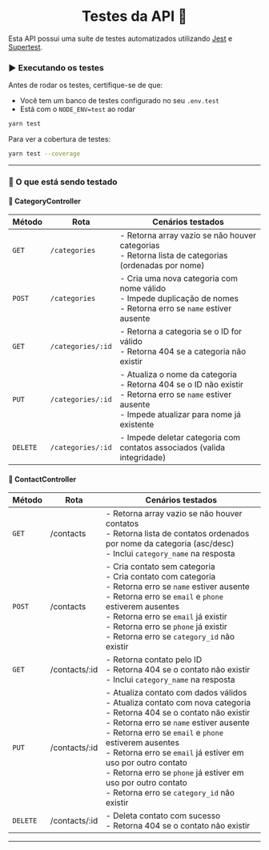 <h1 align="center" style="font-weight: bold;">Testes da API 🧪</h1>

Esta API possui uma suíte de testes automatizados utilizando [Jest](https://jestjs.io/) e [Supertest](https://github.com/visionmedia/supertest).

### ▶️ Executando os testes

Antes de rodar os testes, certifique-se de que:

- Você tem um banco de testes configurado no seu `.env.test`
- Está com o `NODE_ENV=test` ao rodar

```bash
yarn test
```

Para ver a cobertura de testes:

```bash
yarn test --coverage
```

---

### 🧠 O que está sendo testado

#### 📂 CategoryController

| Método | Rota | Cenários testados |
|--------|------|--------------------|
| `GET`  | `/categories` | - Retorna array vazio se não houver categorias<br>- Retorna lista de categorias (ordenadas por nome) |
| `POST` | `/categories` | - Cria uma nova categoria com nome válido<br>- Impede duplicação de nomes<br>- Retorna erro se `name` estiver ausente |
| `GET`  | `/categories/:id` | - Retorna a categoria se o ID for válido<br>- Retorna 404 se a categoria não existir |
| `PUT`  | `/categories/:id` | - Atualiza o nome da categoria<br>- Retorna 404 se o ID não existir<br>- Retorna erro se `name` estiver ausente<br>- Impede atualizar para nome já existente |
| `DELETE` | `/categories/:id` | - Impede deletar categoria com contatos associados (valida integridade) |


#### 👥 ContactController

| Método | Rota               | Cenários testados                                                                 |
|--------|--------------------|------------------------------------------------------------------------------------|
| `GET`  | /contacts          | - Retorna array vazio se não houver contatos<br>- Retorna lista de contatos ordenados por nome da categoria (asc/desc)<br>- Inclui `category_name` na resposta |
| `POST` | /contacts          | - Cria contato sem categoria<br>- Cria contato com categoria<br>- Retorna erro se `name` estiver ausente<br>- Retorna erro se `email` e `phone` estiverem ausentes<br>- Retorna erro se `email` já existir<br>- Retorna erro se `phone` já existir<br>- Retorna erro se `category_id` não existir |
| `GET`  | /contacts/:id      | - Retorna contato pelo ID<br>- Retorna 404 se o contato não existir<br>- Inclui `category_name` na resposta |
| `PUT`  | /contacts/:id      | - Atualiza contato com dados válidos<br>- Atualiza contato com nova categoria<br>- Retorna 404 se o contato não existir<br>- Retorna erro se `name` estiver ausente<br>- Retorna erro se `email` e `phone` estiverem ausentes<br>- Retorna erro se `email` já estiver em uso por outro contato<br>- Retorna erro se `phone` já estiver em uso por outro contato<br>- Retorna erro se `category_id` não existir |
|`DELETE`| /contacts/:id      | - Deleta contato com sucesso<br>- Retorna 404 se o contato não existir |


---

